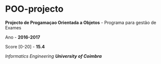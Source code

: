 # POO-projecto

__Projecto de Progamaçao Orientada a Objetos__ - Programa para gestão de Exames

Ano - __2016-2017__

Score [0-20] - __15.4__

*Informatics Engineering __University of Coimbra__*
